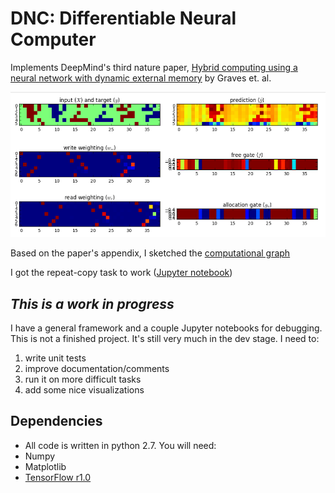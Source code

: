 DNC: Differentiable Neural Computer
=======

Implements DeepMind's third nature paper, [Hybrid computing using a neural network with dynamic external memory](http://www.nature.com/nature/journal/v538/n7626/full/nature20101.html) by Graves et. al.

![Repeat copy results](static/repeat_copy_results.png?raw=true)

Based on the paper's appendix, I sketched the [computational graph](https://docs.google.com/drawings/d/1Fc9eOH1wPw0PbBHWkEH39jik7h7HT9BWAE8ZhSr4hJc/edit?usp=sharing)

I got the repeat-copy task to work ([Jupyter notebook](https://nbviewer.jupyter.org/github/greydanus/dnc/blob/master/repeat-copy/repeat-copy-nn.ipynb))

_This is a work in progress_
--------
I have a general framework and a couple Jupyter notebooks for debugging. This is not a finished project. It's still very much in the dev stage. I need to:
  1. write unit tests
  2. improve documentation/comments
  3. run it on more difficult tasks
  4. add some nice visualizations


Dependencies
--------
* All code is written in python 2.7. You will need:
 * Numpy
 * Matplotlib
 * [TensorFlow r1.0](https://www.tensorflow.org/api_docs/python/)
